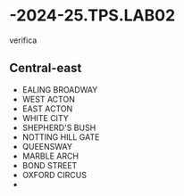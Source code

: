 # -2024-25.TPS.LAB02
verifica
## Central-east
- EALING BROADWAY
- WEST ACTON
- EAST ACTON
- WHITE CITY
- SHEPHERD'S BUSH
- NOTTING HILL GATE
- QUEENSWAY
- MARBLE ARCH
- BOND STREET
- OXFORD CIRCUS
- 